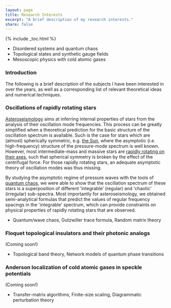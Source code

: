 ```yaml
---
layout: page
title: Research Interests
excerpt: "A brief description of my research interests."
share: false
---
```


{% include _toc.html %}

* Disordered systems and quantum chaos
* Topological states and synthetic gauge fields
* Mesoscopic physics with cold atomic gases

### Introduction

The following is a brief description of the subjects I have been interested in over the years, as well as a corresponding list of relevant theoretical ideas and numerical techniques. 

### Oscillations of rapidly rotating stars

[Asteroseismology](http://www.nature.com/news/kepler-s-surprise-the-sounds-of-the-stars-1.9724) aims at inferring internal properties of stars from the analysis of their oscillation mode frequencies. 
This process can be greatly simplified when a theoretical prediction for the basic structure of the oscillation spectrum is available. 
Such is the case for stars which are (almost) spherically symmetric, e.g. [the Sun](http://sohowww.nascom.nasa.gov/gallery/bestofsoho.html), where the asymptotic (i.e. high-frequency) structure of the pressure-mode spectrum is well known.
However, most intermediate-mass and massive stars are [rapidly rotating on their axes](http://dept.astro.lsa.umich.edu/~monnier/Altair2007/altair2007.html), such that spherical symmetry is broken by the effect of the centrifugal force.
For those rapidly rotating stars, an adequate asymptotic theory of oscillation modes was thus missing. 

By studying the asymptotic regime of pressure waves with the tools of [quantum chaos](http://www.scientificamerican.com/article/quantum-chaos-subatomic-worlds/), we were able to show that the oscillation spectrum 
of these stars is a superposition of different 'integrable' (regular) and 'chaotic' (irregular) sub-spectra. 
Most importantly for asteroseismology, we obtained semi-analytical formulas that predict the values of regular frequency spacings in the 'integrable' spectrum, which can provide constraints on physical properties of rapidly rotating stars that are observed.

   - Quantum/wave chaos, Gutzwiller trace formula, Random matrix theory

### Floquet topological insulators and their photonic analogs

(Coming soon!)

   - Topological band theory, Network models of quantum phase transitions

### Anderson localization of cold atomic gases in speckle potentials

(Coming soon!)

   - Transfer-matrix algorithms, Finite-size scaling, Diagrammatic perturbation theory
